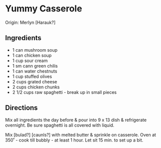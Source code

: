 # Yummy Casserole

Origin: Merlyn [Harauk?]

## Ingredients

- 1 can mushroom soup
- 1 can chicken soup
- 1 cup sour cream
- 1 sm cann green chilis
- 1 can water chestnuts
- 1 cup stuffed olives
- 2 cups grated cheese
- 2 cups chicken chunks
- 2 1/2 cups raw spaghetti - break up in small pieces

## Directions

Mix all ingredients the day before & pour into 9 x 13 dish & refrigerate overnight. Be sure spaghetti is all covered with liquid.

Mix [bulad?] [caunls?] with melted butter & sprinkle on casserole. Oven at 350˚ - cook till bubbly - at least 1 hour. Let sit 15 min. to set up a bit.